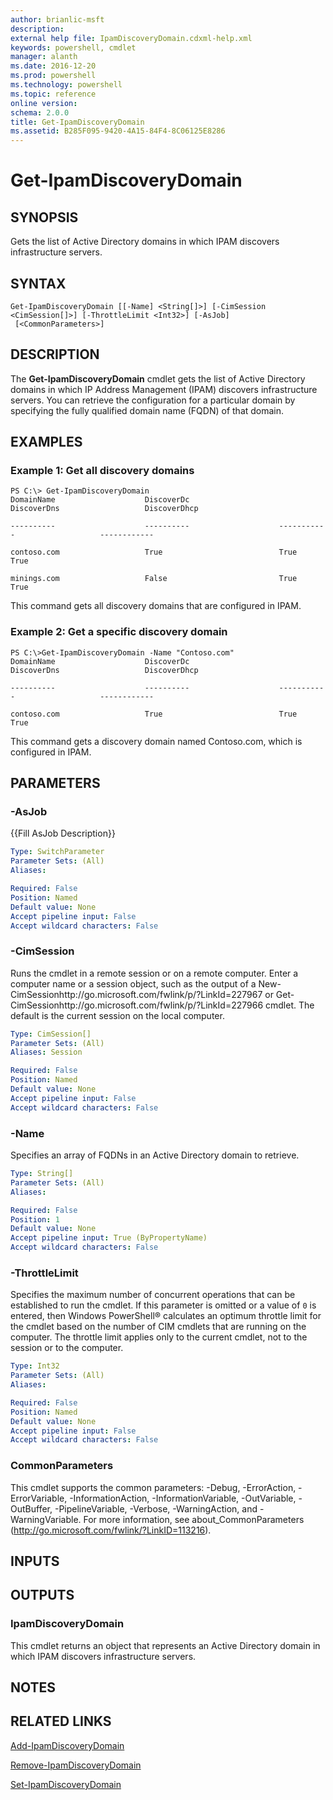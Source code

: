 ```yaml
---
author: brianlic-msft
description: 
external help file: IpamDiscoveryDomain.cdxml-help.xml
keywords: powershell, cmdlet
manager: alanth
ms.date: 2016-12-20
ms.prod: powershell
ms.technology: powershell
ms.topic: reference
online version: 
schema: 2.0.0
title: Get-IpamDiscoveryDomain
ms.assetid: B285F095-9420-4A15-84F4-8C06125E8286
---
```


# Get-IpamDiscoveryDomain

## SYNOPSIS
Gets the list of Active Directory domains in which IPAM discovers infrastructure servers.

## SYNTAX

```
Get-IpamDiscoveryDomain [[-Name] <String[]>] [-CimSession <CimSession[]>] [-ThrottleLimit <Int32>] [-AsJob]
 [<CommonParameters>]
```

## DESCRIPTION
The **Get-IpamDiscoveryDomain** cmdlet gets the list of Active Directory domains in which IP Address Management (IPAM) discovers infrastructure servers.
You can retrieve the configuration for a particular domain by specifying the fully qualified domain name (FQDN) of that domain.

## EXAMPLES

### Example 1: Get all discovery domains
```
PS C:\> Get-IpamDiscoveryDomain
DomainName                    DiscoverDc                    DiscoverDns                   DiscoverDhcp

----------                    ----------                    -----------                   ------------

contoso.com                   True                          True                          True

minings.com                   False                         True                          True
```

This command gets all discovery domains that are configured in IPAM.

### Example 2: Get a specific discovery domain
```
PS C:\>Get-IpamDiscoveryDomain -Name "Contoso.com"
DomainName                    DiscoverDc                    DiscoverDns                   DiscoverDhcp

----------                    ----------                    -----------                   ------------

contoso.com                   True                          True                          True
```

This command gets a discovery domain named Contoso.com, which is configured in IPAM.

## PARAMETERS

### -AsJob
{{Fill AsJob Description}}

```yaml
Type: SwitchParameter
Parameter Sets: (All)
Aliases: 

Required: False
Position: Named
Default value: None
Accept pipeline input: False
Accept wildcard characters: False
```

### -CimSession
Runs the cmdlet in a remote session or on a remote computer.
Enter a computer name or a session object, such as the output of a New-CimSessionhttp://go.microsoft.com/fwlink/p/?LinkId=227967 or Get-CimSessionhttp://go.microsoft.com/fwlink/p/?LinkId=227966 cmdlet.
The default is the current session on the local computer.

```yaml
Type: CimSession[]
Parameter Sets: (All)
Aliases: Session

Required: False
Position: Named
Default value: None
Accept pipeline input: False
Accept wildcard characters: False
```

### -Name
Specifies an array of FQDNs in an Active Directory domain to retrieve.

```yaml
Type: String[]
Parameter Sets: (All)
Aliases: 

Required: False
Position: 1
Default value: None
Accept pipeline input: True (ByPropertyName)
Accept wildcard characters: False
```

### -ThrottleLimit
Specifies the maximum number of concurrent operations that can be established to run the cmdlet.
If this parameter is omitted or a value of `0` is entered, then Windows PowerShell® calculates an optimum throttle limit for the cmdlet based on the number of CIM cmdlets that are running on the computer.
The throttle limit applies only to the current cmdlet, not to the session or to the computer.

```yaml
Type: Int32
Parameter Sets: (All)
Aliases: 

Required: False
Position: Named
Default value: None
Accept pipeline input: False
Accept wildcard characters: False
```

### CommonParameters
This cmdlet supports the common parameters: -Debug, -ErrorAction, -ErrorVariable, -InformationAction, -InformationVariable, -OutVariable, -OutBuffer, -PipelineVariable, -Verbose, -WarningAction, and -WarningVariable. For more information, see about_CommonParameters (http://go.microsoft.com/fwlink/?LinkID=113216).

## INPUTS

## OUTPUTS

### IpamDiscoveryDomain
This cmdlet returns an object that represents an Active Directory domain in which IPAM discovers infrastructure servers.

## NOTES

## RELATED LINKS

[Add-IpamDiscoveryDomain](./Add-IpamDiscoveryDomain.md)

[Remove-IpamDiscoveryDomain](./Remove-IpamDiscoveryDomain.md)

[Set-IpamDiscoveryDomain](./Set-IpamDiscoveryDomain.md)

